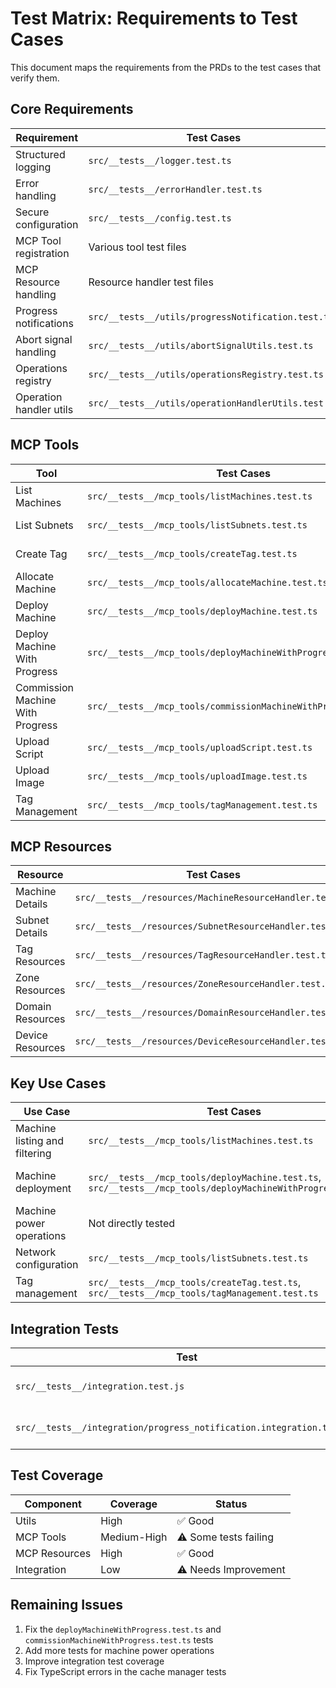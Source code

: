 # Test Matrix: Requirements to Test Cases

This document maps the requirements from the PRDs to the test cases that verify them.

## Core Requirements

| Requirement | Test Cases | Status |
|-------------|------------|--------|
| Structured logging | `src/__tests__/logger.test.ts` | ✅ Passing |
| Error handling | `src/__tests__/errorHandler.test.ts` | ✅ Fixed |
| Secure configuration | `src/__tests__/config.test.ts` | ✅ Passing |
| MCP Tool registration | Various tool test files | ✅ Passing |
| MCP Resource handling | Resource handler test files | ✅ Passing |
| Progress notifications | `src/__tests__/utils/progressNotification.test.ts` | ✅ Passing |
| Abort signal handling | `src/__tests__/utils/abortSignalUtils.test.ts` | ✅ Passing |
| Operations registry | `src/__tests__/utils/operationsRegistry.test.ts` | ✅ Passing |
| Operation handler utils | `src/__tests__/utils/operationHandlerUtils.test.ts` | ✅ Fixed |

## MCP Tools

| Tool | Test Cases | Status |
|------|------------|--------|
| List Machines | `src/__tests__/mcp_tools/listMachines.test.ts` | ✅ Passing |
| List Subnets | `src/__tests__/mcp_tools/listSubnets.test.ts` | ✅ Passing |
| Create Tag | `src/__tests__/mcp_tools/createTag.test.ts` | ✅ Passing |
| Allocate Machine | `src/__tests__/mcp_tools/allocateMachine.test.ts` | ✅ Fixed |
| Deploy Machine | `src/__tests__/mcp_tools/deployMachine.test.ts` | ✅ Passing |
| Deploy Machine With Progress | `src/__tests__/mcp_tools/deployMachineWithProgress.test.ts` | ⚠️ Needs Fix |
| Commission Machine With Progress | `src/__tests__/mcp_tools/commissionMachineWithProgress.test.ts` | ⚠️ Needs Fix |
| Upload Script | `src/__tests__/mcp_tools/uploadScript.test.ts` | ✅ Passing |
| Upload Image | `src/__tests__/mcp_tools/uploadImage.test.ts` | ✅ Passing |
| Tag Management | `src/__tests__/mcp_tools/tagManagement.test.ts` | ✅ Passing |

## MCP Resources

| Resource | Test Cases | Status |
|----------|------------|--------|
| Machine Details | `src/__tests__/resources/MachineResourceHandler.test.ts` | ✅ Passing |
| Subnet Details | `src/__tests__/resources/SubnetResourceHandler.test.ts` | ✅ Passing |
| Tag Resources | `src/__tests__/resources/TagResourceHandler.test.ts` | ✅ Passing |
| Zone Resources | `src/__tests__/resources/ZoneResourceHandler.test.ts` | ✅ Passing |
| Domain Resources | `src/__tests__/resources/DomainResourceHandler.test.ts` | ✅ Passing |
| Device Resources | `src/__tests__/resources/DeviceResourceHandler.test.ts` | ✅ Passing |

## Key Use Cases

| Use Case | Test Cases | Status |
|----------|------------|--------|
| Machine listing and filtering | `src/__tests__/mcp_tools/listMachines.test.ts` | ✅ Passing |
| Machine deployment | `src/__tests__/mcp_tools/deployMachine.test.ts`, `src/__tests__/mcp_tools/deployMachineWithProgress.test.ts` | ⚠️ Partially Passing |
| Machine power operations | Not directly tested | ⚠️ Missing Tests |
| Network configuration | `src/__tests__/mcp_tools/listSubnets.test.ts` | ✅ Passing |
| Tag management | `src/__tests__/mcp_tools/createTag.test.ts`, `src/__tests__/mcp_tools/tagManagement.test.ts` | ✅ Passing |

## Integration Tests

| Test | Status |
|------|--------|
| `src/__tests__/integration.test.js` | ⚠️ Needs Review |
| `src/__tests__/integration/progress_notification.integration.test.ts` | ⚠️ Needs Review |

## Test Coverage

| Component | Coverage | Status |
|-----------|----------|--------|
| Utils | High | ✅ Good |
| MCP Tools | Medium-High | ⚠️ Some tests failing |
| MCP Resources | High | ✅ Good |
| Integration | Low | ⚠️ Needs Improvement |

## Remaining Issues

1. Fix the `deployMachineWithProgress.test.ts` and `commissionMachineWithProgress.test.ts` tests
2. Add more tests for machine power operations
3. Improve integration test coverage
4. Fix TypeScript errors in the cache manager tests